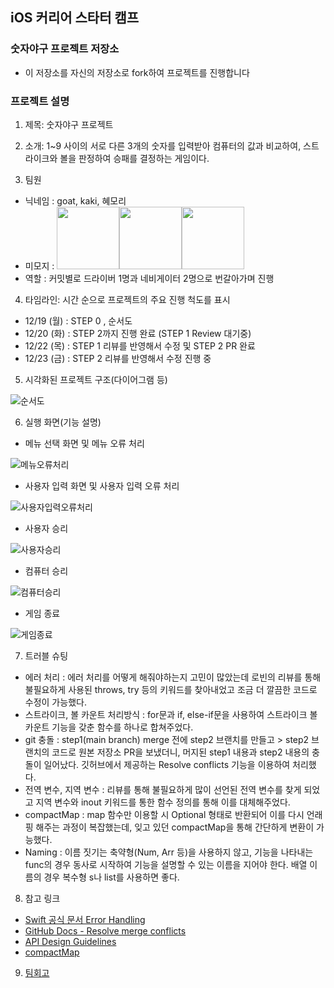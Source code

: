 ## iOS 커리어 스타터 캠프

### 숫자야구 프로젝트 저장소

- 이 저장소를 자신의 저장소로 fork하여 프로젝트를 진행합니다

### 프로젝트 설명
1. 제목: 숫자야구 프로젝트

2. 소개: 1~9 사이의 서로 다른 3개의 숫자를 입력받아 컴퓨터의 값과 비교하여, 스트라이크와 볼을 판정하여 승패를 결정하는 게임이다.

3. 팀원
- 닉네임 : goat, kaki, 혜모리
- 미모지 : 
<img src="./images/goat.png" width="100" height="100"/><img src="./images/kaki.png" width="100" height="100"/><img src="./images/hyemory.png" width="100" height="100"/>
- 역할 : 커밋별로 드라이버 1명과 네비게이터 2명으로 번갈아가며 진행
    
4. 타임라인: 시간 순으로 프로젝트의 주요 진행 척도를 표시
- 12/19 (월) : STEP 0 , 순서도
- 12/20 (화) : STEP 2까지 진행 완료 (STEP 1 Review 대기중)
- 12/22 (목) : STEP 1 리뷰를 반영해서 수정 및 STEP 2 PR 완료
- 12/23 (금) : STEP 2 리뷰를 반영해서 수정 진행 중

5. 시각화된 프로젝트 구조(다이어그램 등) <br/>

![순서도](./images/number_baseball-2.png)

6. 실행 화면(기능 설명)
- 메뉴 선택 화면 및 메뉴 오류 처리

![메뉴오류처리](./images/메뉴오류처리.png)

- 사용자 입력 화면 및 사용자 입력 오류 처리

![사용자입력오류처리](./images/사용자입력오류처리.png)

- 사용자 승리

![사용자승리](./images/사용자승리.png)

- 컴퓨터 승리

![컴퓨터승리](./images/컴퓨터승리.png)

- 게임 종료

![게임종료](./images/게임종료.png)


7. 트러블 슈팅
- 에러 처리 : 
에러 처리를 어떻게 해줘야하는지 고민이 많았는데 로빈의 리뷰를 통해 불필요하게 사용된 throws, try 등의 키워드를 찾아내었고 조금 더 깔끔한 코드로 수정이 가능했다.
- 스트라이크, 볼 카운트 처리방식 : for문과 if, else-if문을 사용하여 스트라이크 볼 카운트 기능을 갖춘 함수를 하나로 합쳐주었다.
- git 충돌 : 
step1(main branch) merge 전에 step2 브랜치를 만들고 > step2 브랜치의 코드로 원본 저장소 PR을 보냈더니, 머지된 step1 내용과 step2 내용의 충돌이 일어났다. 깃허브에서 제공하는 Resolve conflicts 기능을 이용하여 처리했다.
- 전역 변수, 지역 변수 : 
리뷰를 통해 불필요하게 많이 선언된 전역 변수를 찾게 되었고 지역 변수와 inout 키워드를 통한 함수 정의를 통해 이를 대체해주었다.
- compactMap : 
map 함수만 이용할 시 Optional 형태로 반환되어 이를 다시 언래핑 해주는 과정이 복잡했는데, 잊고 있던 compactMap을 통해 간단하게 변환이 가능했다.
- Naming : 
이름 짓기는 축약형(Num, Arr 등)을 사용하지 않고, 기능을 나타내는 func의 경우 동사로 시작하여 기능을 설명할 수 있는 이름을 지어야 한다. 배열 이름의 경우 복수형 s나 list를 사용하면 좋다.

8. 참고 링크
- [Swift 공식 문서 Error Handling](https://docs.swift.org/swift-book/LanguageGuide/ErrorHandling.html)
- [GitHub Docs - Resolve merge conflicts](https://docs.github.com/ko/pull-requests/collaborating-with-pull-requests/addressing-merge-conflicts/resolving-a-merge-conflict-on-github)
- [API Design Guidelines](https://www.swift.org/documentation/api-design-guidelines/)
- [compactMap](https://developer.apple.com/documentation/swift/sequence/compactmap(_:))

9. [팀회고](./팀회고.md)
